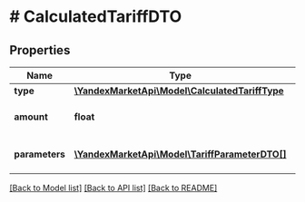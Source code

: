 # # CalculatedTariffDTO

## Properties

Name | Type | Description | Notes
------------ | ------------- | ------------- | -------------
**type** | [**\YandexMarketApi\Model\CalculatedTariffType**](CalculatedTariffType.md) |  | [optional]
**amount** | **float** | Стоимость услуги в рублях. | [optional]
**parameters** | [**\YandexMarketApi\Model\TariffParameterDTO[]**](TariffParameterDTO.md) | Параметры расчета тарифа. | [optional]

[[Back to Model list]](../../README.md#models) [[Back to API list]](../../README.md#endpoints) [[Back to README]](../../README.md)
